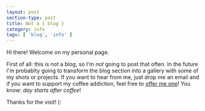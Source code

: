 ```yaml
---
layout: post
section-type: post
title: Not a { blog }
category: info
tags: [ 'blog', 'info' ]
---
```


Hi there! Welcome on my personal page.

First of all: this is not a blog, so I'm *not* going to post that often. 
In the future I'm probablty going to transform the blog section into a gallery with some of my shots or projects.
If you want to hear from me, just drop me an email and if you want to support my coffee addiction, feel free to [offer me one](https://ko-fi.com/A720Q4)! 
You know: *day starts after coffee*!

Thanks for the visit! (: 
